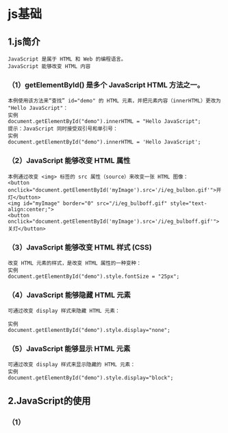 # js基础
## 1.js简介
    JavaScript 是属于 HTML 和 Web 的编程语言。
    JavaScript 能够改变 HTML 内容
### （1）getElementById() 是多个 JavaScript HTML 方法之一。
    本例使用该方法来“查找” id="demo" 的 HTML 元素，并把元素内容（innerHTML）更改为 "Hello JavaScript"：
    实例
    document.getElementById("demo").innerHTML = "Hello JavaScript";
    提示：JavaScript 同时接受双引号和单引号：
    实例
    document.getElementById("demo").innerHTML = 'Hello JavaScript';

### （2）JavaScript 能够改变 HTML 属性
    本例通过改变 <img> 标签的 src 属性（source）来改变一张 HTML 图像：
    <button onclick="document.getElementById('myImage').src='/i/eg_bulbon.gif'">开灯</button>
    <img id="myImage" border="0" src="/i/eg_bulboff.gif" style="text-align:center;">
    <button onclick="document.getElementById('myImage').src='/i/eg_bulboff.gif'">关灯</button>

### （3）JavaScript 能够改变 HTML 样式 (CSS)
    改变 HTML 元素的样式，是改变 HTML 属性的一种变种：
    实例
    document.getElementById("demo").style.fontSize = "25px";

### （4）JavaScript 能够隐藏 HTML 元素
    可通过改变 display 样式来隐藏 HTML 元素：

    实例
    document.getElementById("demo").style.display="none";

### （5）JavaScript 能够显示 HTML 元素
    可通过改变 display 样式来显示隐藏的 HTML 元素：
    实例
    document.getElementById("demo").style.display="block";

## 2.JavaScript的使用
### （1）<script> 标签
    在 HTML 中，JavaScript 代码必须位于 <script> 与 </script> 标签之间。
    实例
    <script>
    document.getElementById("demo").innerHTML = "我的第一段 JavaScript";
    </script>
    注释：旧的 JavaScript 例子也许会使用 type 属性：<script type="text/javascript">。
    注释：type 属性不是必需的。JavaScript 是 HTML 中的默认脚本语言。

### （2）JavaScript 函数和事件
    JavaScript 函数是一种 JavaScript 代码块，它可以在调用时被执行。
    例如，当发生事件时调用函数，比如当用户点击按钮时。
### （3）JavaScript的位置
#### 内部脚本
    您能够在 HTML 文档中放置任意数量的脚本。
    脚本可被放置与 HTML 页面的 <body> 或 <head> 部分中，或兼而有之。
    提示：把脚本置于 <body> 元素的底部，可改善显示速度，因为脚本编译会拖慢显示。

#### 外部脚本
##### 外部脚本位置
    脚本可放置与外部文件中：
    外部文件：myScript.js
    function myFunction() {
        document.getElementById("demo").innerHTML = "段落被更改。";
    }
    外部脚本很实用，如果相同的脚本被用于许多不同的网页。
    JavaScript 文件的文件扩展名是 .js。
##### 外部脚本使用
    如需使用外部脚本，请在 <script> 标签的 src (source) 属性中设置脚本的名称：
    实例
    <script src="myScript.js"></script>
    注释：外部脚本不能包含 <script> 标签。

##### 外部 JavaScript 的优势
    在外部文件中放置脚本有如下优势：
    分离了 HTML 和代码
    使 HTML 和 JavaScript 更易于阅读和维护
    已缓存的 JavaScript 文件可加速页面加载
    如需向一张页面添加多个脚本文件 - 请使用多个 script 标签：
    实例
    <script src="myScript1.js"></script>
    <script src="myScript2.js"></script>
##### 外部引用
    可通过完整的 URL 或相对于当前网页的路径引用外部脚本：
    本例使用完整的 URL 来链接至脚本：
    实例
    <script src="https://www.w3school.com.cn/js/myScript1.js"></script>
    本例使用了位于当前网站上指定文件夹中的脚本：
    实例
    <script src="/js/myScript1.js"></script>
    本例链接了与当前页面相同文件夹的脚本：
    实例
    <script src="myScript1.js"></script>
 
    您能够在 HTML 文件路径中学习更多有关文件路径的知识 
### 3.JavaScript 输出
    JavaScript 不提供任何内建的打印或显示函数。

    JavaScript 显示方案
    JavaScript 能够以不同方式“显示”数据：
    使用 window.alert() 写入警告框
    使用 document.write() 写入 HTML 输出
    使用 innerHTML 写入 HTML 元素
    使用 console.log() 写入浏览器控制台
#### （1）使用 innerHTML
    如需访问 HTML 元素，JavaScript 可使用 document.getElementById(id) 方法。
    id 属性定义 HTML 元素。innerHTML 属性定义 HTML 内容：

    实例
    <!DOCTYPE html>
    <html>
    <body>
        <h1>我的第一张网页</h1>
        <p>我的第一个段落</p>
        <p id="demo"></p>

    <script>
        document.getElementById("demo").innerHTML = 5 + 6;
    </script>
    </body>
    </html> 
    提示：更改 HTML 元素的 innerHTML 属性是在 HTML 中显示数据的常用方法。

#### （2）使用 document.write()
    出于测试目的，使用 document.write() 比较方便：
    实例
    <!DOCTYPE html>
    <html>
    <body>
        <h1>我的第一张网页</h1>
        <p>我的第一个段落</p>
    <script>
        document.write(5 + 6);
    </script>
    </body>
    </html> 
    注意：在 HTML 文档完全加载后使用 document.write() 将删除所有已有的 HTML ：
    实例
    <!DOCTYPE html>
    <html>
    <body>
        <h1>我的第一张网页</h1>
        <p>我的第一个段落</p>
    <button onclick="document.write(5 + 6)">试一试</button>
    </body>
    </html>
    提示：document.write() 方法仅用于测试。

#### （3）使用 window.alert()
    您能够使用警告框来显示数据：
    实例
    <!DOCTYPE html>
    <html>
    <body>
        <h1>我的第一张网页</h1>
        <p>我的第一个段落</p>
    <script>
        window.alert(5 + 6);
    </script>

    </body>
    </html> 
 
    使用 console.log()
    在浏览器中，您可使用 console.log() 方法来显示数据。
    请通过 F12 来激活浏览器控制台，并在菜单中选择“控制台”。
    实例
    <!DOCTYPE html>
    <html>
    <body>
        <h1>我的第一张网页</h1>
        <p>我的第一个段落</p>
    <script>
        console.log(5 + 6);
    </script>

    </body>
    </html>
## 3.js语法句
    在 HTML 中，JavaScript 语句是由 web 浏览器“执行”的“指令”。

    实例
    var x, y, z;	// 语句 1
    x = 22;		// 语句 2
    y = 11;		// 语句 3
    z = x + y;	// 语句 4
### （1）JavaScript 语句由以下构成：

    值、运算符、表达式、关键词和注释。

    这条语句告诉浏览器在 id="demo" 的 HTML 元素中输出 "Hello Kitty."：
    实例
    document.getElementById("demo").innerHTML = "Hello Kitty.";
    大多数 JavaScript 程序都包含许多 JavaScript 语句。
    这些语句会按照它们被编写的顺序逐一执行。
    注释：JavaScript 程序（以及 JavaScript 语句）常被称为 JavaScript 代码。
### （2）分号分隔 JavaScript 语句。
        a = 5;
        b = 6;
        c = a + b;
    如果有分号分隔，允许在同一行写多条语句：
    a = 5; b = 6; c = a + b;
    您可能在网上看到不带分号的例子。
    提示：以分号结束语句不是必需的，但我们仍然强烈建议您这么做。

### （3）JavaScript 空白字符
    JavaScript 会忽略多个空格。您可以向脚本添加空格，以增强可读性。
    下面这两行是相等的：
    var person = "Bill";
    var person="Bill"; 
    在运算符旁边（ = + - * / ）添加空格是个好习惯：
    var x = y + z;
### （4）JavaScript 行长度和折行
    为了达到最佳的可读性，程序员们常常喜欢把代码行控制在 80 个字符以内。
    如果 JavaScript 语句太长，对其进行折行的最佳位置是某个运算符：
    实例
    document.getElementById("demo").innerHTML =
    "Hello Kitty.";
### （5）JavaScript 代码块
    JavaScript 语句可以用花括号（{...}）组合在代码块中。
    代码块的作用是定义一同执行的语句。
    您会在 JavaScript 中看到成块组合在一起的语句：
    实例
    function myFunction() {
        document.getElementById("demo").innerHTML = "Hello Kitty.";
        document.getElementById("myDIV").innerHTML = "How are you?";
    }

### （6）JavaScript 关键词
    JavaScript 语句常常通过某个关键词来标识需要执行的 JavaScript 动作。
    关键词	        描述
    break	        终止 switch 或循环。
    continue	    跳出循环并在顶端开始。
    debugger	    停止执行 JavaScript，并调用调试函数（如果可用）。
    do ... while	执行语句块，并在条件为真时重复代码块。
    for	            标记需被执行的语句块，只要条件为真。
    function	    声明函数。
    if ... else	    标记需被执行的语句块，根据某个条件。
    return	        退出函数。
    switch	        标记需被执行的语句块，根据不同的情况。
    try ... catch	对语句块实现错误处理。
    var	            声明变量。
    注释：JavaScript 关键词指的是保留的单词。保留词无法用作变量名。
## 4.js语法
    javaScript 语法是一套规则，它定义了 JavaScript 的语言结构。
    var x, y;	// 如何声明变量
    x = 7; y = 8;	// 如何赋值
    z = x + y;	// 如何计算值
 ### (1)JavaScript 值
    JavaScript 语句定义两种类型的值：混合值和变量值。
    混合值被称为字面量（literal）。变量值被称为变量。
### (2)JavaScript 字面量
#### 书写混合值最重要的规则是：
        写数值有无小数点均可：
#### 字符串是文本，由双引号或单引号包围：
        "Bill Gates"
        'Bill Gates' 
### （3）JavaScript 变量
    在编程语言中，变量用于存储数据值。
    JavaScript 使用 var 关键词来声明变量。
    = 号用于为变量赋值。
    在本例中，x 被定义为变量。然后，x 被赋的值是 7：
        var x;
        x = 7;
### (4)JavaScript 运算符
    JavaScript 使用算数运算符（+ - * /）来计算值：
        (7 + 8) * 10
    JavaScript 使用赋值运算符（=）向变量赋值：
        var x, y;
        var x = 7;
        var y = 8;
#### (5)JavaScript 表达式
    表达式是值、变量和运算符的组合，计算结果是值。
        6 * 10
    表达式也可包含变量值：
        x * 10
    值可以是多种类型，比如数值和字符串。
    例如，"Bill" + " " + "Gates"，计算为 "Bill Gates"：
#### (6)JavaScript 关键词
    JavaScript 关键词用于标识被执行的动作。
    var 关键词告知浏览器创建新的变量：
    var x = 7 + 8;
    var y = x * 10; 
 
#### (7)JavaScript 注释
    并非所有 JavaScript 语句都被“执行”。
    双斜杠 // 或 /* 与 */ 之间的代码被视为注释。
    注释会被忽略，不会被执行：
    var x = 7;   // 会执行
    // var x = 8;   不会执行
 
#### (8)JavaScript 标识符
##### 标识符是名称。
        在 JavaScript 中，标识符用于命名变量（以及关键词、函数和标签）。
        在大多数编程语言中，合法名称的规则大多相同。
##### 在 JavaScript 中，首字符必须是字母、下划线（-）或美元符号（$）。
        连串的字符可以是字母、数字、下划线或美元符号。
        提示：数值不可以作为首字符。这样，JavaScript 就能轻松区分标识符和数值。

##### JavaScript 对大小写敏感
    所有 JavaScript 标识符对大小写敏感。
    变量 lastName 和 lastname，是两个不同的变量。
        lastName = "Gates";
        lastname = "Jobs"; 
    JavaScript 不会把 VAR 或 Var 译作关键词 var。

##### JavaScript 与驼峰式大小写
    历史上，程序员曾使用三种把多个单词连接为一个变量名的方法：
    连字符：
        first-name, last-name, master-card, inter-city.
    注释：JavaScript 中不能使用连字符。它是为减法预留的。
    下划线：
        first_name, last_name, master_card, inter_city.
    驼峰式大小写（Camel Case）：
        FirstName, LastName, MasterCard, InterCity.
        camelCase
    JavaScript 程序员倾向于使用以小写字母开头的驼峰大小写：
        firstName, lastName, masterCard, interCity
##### JavaScript 字符集
    JavaScript 使用 Unicode 字符集。
    Unicode 覆盖世界上几乎所有的字符、标点和符号。
## JavaScript 注释
    JavaScript 注释用于解释 JavaScript 代码，增强其可读性。
    JavaScript 注释也可以用于在测试替代代码时阻止执行。

### 1.单行注释
    单行注释以 // 开头。
    任何位于 // 与行末之间的文本都会被 JavaScript 忽略（不会执行）。
    本例在每条代码行之前使用单行注释：
    实例
    // 改变标题：
        document.getElementById("myH").innerHTML = "我的第一张页面";
    // 改变段落：
        document.getElementById("myP").innerHTML = "我的第一个段落。";

    本例在每行结尾处使用了单行注释来解释代码：
    实例
        var x = 5;      // 声明 x，为其赋值 5
        var y = x + 2;  // 声明 y，为其赋值 x + 2
   
### 2.多行注释
        多行注释以 /* 开头，以 */ 结尾。
        任何位于 /* 和 */ 之间的文本都会被 JavaScript 忽略。
    本例使用多行注释（注释块）来解释代码：
    实例
        /*
        下面的代码会改变
        网页中
        id = "myH" 的标题
        以及 id = "myP" 的段落：
        */
        document.getElementById("myH").innerHTML = "我的第一张页面";
        document.getElementById("myP").innerHTML = "我的第一个段落。"; 

### 3.使用注释来阻止执行
    使用注释来防止代码执行很适合代码测试。
    在代码行之前添加 // 会把可执行的代码行更改为注释。
    本例使用 // 来阻止代码行的执行：

    实例
        //document.getElementById("myH").innerHTML = "我的第一张页面";
        document.getElementById("myP").innerHTML = "我的第一个段落。"; 
    本例使用注释块来阻止多行代码的执行：
    实例
        /*
        document.getElementById("myH").innerHTML = "我的第一张页面";
        document.getElementById("myP").innerHTML = "我的第一个段落。";
        */
### 4.JavaScript 变量
#### (1)JavaScript 变量是存储数据值的容器。
    在本例中，x、y 和 z 是变量：
    实例
        var x = 7;
        var y = 8;
        var z = x + y; 
    从上例中，您可获得：
        x 存储值 7
        y 存储值 8
        z 存储值 15
    类似代数
    在本例中，price1、price2 以及 total 是变量：
    实例
        var price1 = 7;
        var price2 = 8;
        var price3 = 12;
        var total = price1 + price2 + price3;
    在编程中，类似代数，我们使用变量（比如 price1）来存放值。
    在编程中，类似代数，我们在表达式中使用变量（total = price1 + price2 + price3）。
    从上例中，您可以算出 total 的值是 27。
    提示：JavaScript 变量是存储数据值的容器。

#### (2)赋值运算符
    在 JavaScript 中，等号（=）是赋值运算符，而不是“等于”运算符。
    这一点与代数不同。下面的代码在代数中是不合理的：
        x = x + 5
    然而在 JavaScript 中，它非常合理：把 x + 5 的值赋给 x。
    （计算 x + 5 的值并把结果放入 x 中。x 的值递增 5。）
    注释：JavaScript 中的“等于”运算符是 ==。

#### (3)JavaScript 数据类型
    JavaScript 变量可存放数值，比如 100，以及文本值，比如 "Bill Gates"。
    在编程中，文本值被称为字符串。
    JavaScript 可处理多种数据类型，但是现在，我们只关注数值和字符串值。
##### 字符串被包围在双引号或单引号中。数值不用引号。
    如果把数值放在引号中，会被视作文本字符串。
    实例
        var pi = 3.14;
        var person = "Bill Gates";
        var answer = 'How are you!';
#### (4)声明（创建） JavaScript 变量
    在 JavaScript 中创建变量被称为“声明”变量。
    您可以通过 var 关键词来声明 JavaScript 变量：
        var carName;
    声明之后，变量是没有值的。（技术上，它的值是 undefined。）
    如需赋值给变量，请使用等号：
        carName = "porsche";
    您可以在声明变量时向它赋值：
        var carName = "porsche";
    在上面的例子中，我们创建了名为 carName 的变量，并向其赋值 "porsche"。

    然后，我们在 id="demo" 的 HTML 段落中“输出”该值：
    实例
        <p id="demo"></p>
        <script>
        var carName = "porsche";
        document.getElementById("demo").innerHTML = carName; 
        </script>
    提示：在脚本的开头声明所有变量是个好习惯！

#### (5)一条语句，多个变量
    您可以在一条语句中声明许多变量,以 var 作为语句的开头，并以逗号分隔变量：
        var person = "Bill Gates", carName = "porsche", price = 15000;
    声明可横跨多行：
        var person = "Bill Gates",
        carName = "porsche",
        price = 15000;
#### (6)Value = undefined
    在计算机程序中，被声明的变量经常是不带值的。值可以是需被计算的内容，或是之后被提供的数据，比如数据输入。
    不带有值的变量，它的值将是 undefined。
    变量 carName 在这条语句执行后的值是 undefined：
    实例
        var carName;
#### (7)重复声明 JavaScript 变量
    如果再次声明某个 JavaScript 变量，将不会丢它的值。
    在这两条语句执行后，变量 carName 的值仍然是 "porsche"：
    实例
        var carName = "porsche";
        var carName; 
#### (8)JavaScript 算术
    与代数类似，您能够通过 JavaScript 变量进行算术运算，使用 = 和 + 之类的运算符：

    实例
        var x = 3 + 5 + 8;
    字符串也可以使用加号，但是字符串将被级联：

    实例
        var x = "Bill" + " " + "Gates";
        
    还可以试试这个：
    实例
        var x = "8" + 3 + 5;
    提示：如果把要给数值放入引号中，其余数值会被视作字符串并被级联。

    现在试试这个：
    实例
        var x = 3 + 5 + "8";
### 5.JavaScript Let
    ES2015 引入了两个重要的 JavaScript 新关键词：let 和 const。
    这两个关键字在 JavaScript 中提供了块作用域（Block Scope）变量（和常量）。
    在 ES2015 之前，JavaScript 只有两种类型的作用域：全局作用域和函数作用域。
#### （1）全局作用域
    全局（在函数之外）声明的变量拥有全局作用域。
    实例
        var carName = "porsche";
        // 此处的代码可以使用 carName
        function myFunction() {
        // 此处的代码也可以使用 carName
        }
    全局变量可以在 JavaScript 程序中的任何位置访问。

#### （2）函数作用域
    局部（函数内）声明的变量拥有函数作用域。
    实例
        // 此处的代码不可以使用 carName
        function myFunction() {
            var carName = "porsche";
            // code here CAN use carName
        }
        // 此处的代码不可以使用 carName
    局部变量只能在它们被声明的函数内访问。

#### （3）JavaScript 块作用域
    通过 var 关键词声明的变量没有块作用域。
    在块 {} 内声明的变量可以从块之外进行访问。
    实例
        { 
        var x = 10; 
        }
        // 此处可以使用 x
    在 ES2015 之前，JavaScript 是没有块作用域的。
    可以使用 let 关键词声明拥有块作用域的变量。
    在块 {} 内声明的变量无法从块外访问：

    实例
        { 
        let x = 10;
        }
        // 此处不可以使用 x
#### （4）重新声明变量
    使用 var 关键字重新声明变量会带来问题。
    在块中重新声明变量也将重新声明块外的变量：
    实例
        var x = 10;
        // 此处 x 为 10
        { 
        var x = 6;
        // 此处 x 为 6
        }
        // 此处 x 为 6
    使用 let 关键字重新声明变量可以解决这个问题。
    在块中重新声明变量不会重新声明块外的变量：
    实例
        var x = 10;
        // 此处 x 为 10
        { 
        let x = 6;
        // 此处 x 为 6
        }
        // 此处 x 为 10
    
    下表定义了第一个完全支持 let 关键词的浏览器版本：
#### （4）循环作用域
##### 在循环中使用 var：
    实例
    var i = 7;
    for (var i = 0; i < 10; i++) {
    // 一些语句
        }
    // 此处，i 为 10

##### 在循环中使用 let：

    实例
    let i = 7;
    for (let i = 0; i < 10; i++) {
    // 一些语句
    }
    // 此处 i 为 7
    在第一个例子中，在循环中使用的变量使用 var 重新声明了循环之外的变量。
    在第二个例子中，在循环中使用的变量使用 let 并没有重新声明循环外的变量。
    如果在循环中用 let 声明了变量 i，那么只有在循环内，变量 i 才是可见的。

#### （5）函数作用域
    在函数内声明变量时，使用 var 和 let 很相似。
    它们都有函数作用域：
    function myFunction() {
        var carName = "porsche";   // 函数作用域
    }
    function myFunction() {
        let carName = "porsche";   // 函数作用域
    }
#### （6）全局作用域
    块外声明声明，那么 var 和 let 也很相似。
    它们都拥有全局作用域：
    var x = 10;       // 全局作用域
    let y = 6;       // 全局作用域
#### （7）HTML 中的全局变量
    使用 JavaScript 的情况下，全局作用域是 JavaScript 环境。
    在 HTML 中，全局作用域是 window 对象。
    通过 var 关键词定义的全局变量属于 window 对象：
        实例
        var carName = "porsche";
        // 此处的代码可使用 window.carName

    通过 let 关键词定义的全局变量不属于 window 对象：
        实例
        let carName = "porsche";
        // 此处的代码不可使用 window.carName
#### （8）重新声明
##### 允许在程序的任何位置使用 var 重新声明 JavaScript 变量：
        实例
        var x = 10;
        // 现在，x 为 10
        var x = 6;
        // 现在，x 为 6

##### 在相同的作用域，或在相同的块中，通过 let 重新声明一个 var 变量是不允许的：
        实例
        var x = 10;       // 允许
        let x = 6;       // 不允许

        {
        var x = 10;   // 允许
        let x = 6;   // 不允许
        }
    在相同的作用域，或在相同的块中，通过 let 重新声明一个 let 变量是不允许的：

    实例
        let x = 10;       // 允许
        let x = 6;       // 不允许

        {
        let x = 10;   // 允许
        let x = 6;   // 不允许
        }
    在相同的作用域，或在相同的块中，通过 var 重新声明一个 let 变量是不允许的：

    实例
        let x = 10;       // 允许
        var x = 6;       // 不允许

        {
        let x = 10;   // 允许
        var x = 6;   // 不允许
        }
    在不同的作用域或块中，通过 let 重新声明变量是允许的：

    实例
    let x = 6;       // 允许

    {
    let x = 7;   // 允许
    }

    {
    let x = 8;   // 允许
    }
#### （8）提升
    通过 var 声明的变量会提升到顶端。如果您不了解什么是提升（Hoisting），请学习我们的提升这一章。
    您可以在声明变量之前就使用它：
        实例
        // 在此处，您可以使用 carName
        var carName;
    通过 let 定义的变量不会被提升到顶端。
    在声明 let 变量之前就使用它会导致 ReferenceError。
    变量从块的开头一直处于“暂时死区”，直到声明为止：
    实例
    // 在此处，您不可以使用 carName
    let carName;
### 6.JavaScript Const
    通过 const 定义的变量与 let 变量类似，但不能重新赋值：
        实例
        const PI = 3.141592653589793;
        PI = 3.14;      // 会出错
        PI = PI + 10;   // 也会出错
#### （1）块作用域
    在块作用域内使用 const 声明的变量与 let 变量相似。
    在本例中，x 在块中声明，不同于在块之外声明的 x：
        实例
        var x = 10;
        // 此处，x 为 10
        { 
        const x = 6;
        // 此处，x 为 6
        }
        // 此处，x 为 10
#### （2）在声明时赋值
    JavaScript const 变量必须在声明时赋值：
        const PI = 3.14159265359;
    不是真正的常数
    关键字 const 有一定的误导性。

    它没有定义常量值。它定义了对值的常量引用。

    因此，我们不能更改常量原始值，但我们可以更改常量对象的属性。

 #### （3）原始值
##### 如果我们将一个原始值赋给常量，我们就不能改变原始值：

        实例
        const PI = 3.141592653589793;
        PI = 3.14;      // 会出错
        PI = PI + 10;   // 也会出错
#### （4）常量对象可以更改
    您可以更改常量对象的属性：

        实例
        // 您可以创建 const 对象：
        const car = {type:"porsche", model:"911", color:"Black"};

    // 您可以更改属性：
        car.color = "White";

    // 您可以添加属性：
    car.owner = "Bill";
    但是您无法重新为常量对象赋值：

        实例
        const car = {type:"porsche", model:"911", color:"Black"};
        car = {type:"Volvo", model:"XC60", color:"White"};    // ERROR
#### （5）常量数组可以更改
    您可以更改常量数组的元素：

    实例
    // 您可以创建常量数组：
        const cars = ["Audi", "BMW", "porsche"];

    // 您可以更改元素：
        cars[0] = "Honda";

    // 您可以添加元素：
        cars.push("Volvo");
    但是您无法重新为常量数组赋值：
        实例
        const cars = ["Audi", "BMW", "porsche"];
        cars = ["Honda", "Toyota", "Volvo"];    // ERROR
#### （6）重新声明
    在程序中的任何位置都允许重新声明 JavaScript var 变量：

    实例
    var x = 2;    //  允许
    var x = 3;    //  允许
    x = 4;        //  允许
    在同一作用域或块中，不允许将已有的 var 或 let 变量重新声明或重新赋值给 const：

    实例
        var x = 2;         // 允许
            const x = 2;       // 不允许
        {
        let x = 2;     // 允许
            const x = 2;   // 不允许
        }
    在同一作用域或块中，为已有的 const 变量重新声明声明或赋值是不允许的：

    实例
    const x = 2;       // 允许
    const x = 3;       // 不允许
    x = 3;             // 不允许
    var x = 3;         // 不允许
    let x = 3;         // 不允许

    {
    const x = 2;   // 允许
    const x = 3;   // 不允许
    x = 3;         // 不允许
    var x = 3;     // 不允许
    let x = 3;     // 不允许
    }
    在另外的作用域或块中重新声明 const 是允许的：

    实例
    const x = 2;       // 允许

    {
    const x = 3;   // 允许
    }

    {
    const x = 4;   // 允许
    }
 #### （7）提升
    通过 var 定义的变量会被提升到顶端。如果您不了解什么是提升（Hoisting）。
    const 变量不能在声明之前使用：
### 7.JavaScript 运算符
#### （1）JavaScript 算数运算符
    +   加法
    -   减法
    *   乘法
    /	除法
    %	取模（余数）
    ++	递加
    --	递减
    **	幂（ES2016）
#### （2）JavaScript 赋值运算符

    =	    x = y	    x = y
    +=	    x += y	    x = x + y
    -=	    x -= y	    x = x - y
    *=	    x *= y	    x = x * y
    /=	    x /= y	    x = x / y
    %=	    x %= y	    x = x % y
    <<=	    x <<= y	    x = x << y
    >>=	    x >>= y	    x = x >> y
    >>>=	x >>>= y	x = x >>> y
    &=	    x &= y	    x = x & y
    ^=	    x ^= y	    x = x ^ y
    |=	    x |= y	    x = x | y
    **=	    x **= y	    x = x ** y
    加法赋值运算符（+=）向变量添加一个值。
#### （3）JavaScript 字符串运算符
##### 字符串进行相加
    + 运算符可以字符串进行相加（级联运算符）。
    += 赋值运算符也可用于相加（级联）字符串：
        实例
        txt1 = "Hello ";
        txt1 += "Kitty!"; 
        txt1 的结果将是：
        Hello Kitty!

##### 字符串和数字的相加
    相加两个数字，将返回和，但对一个数字和一个字符串相加将返回一个字符串：
        实例
        x = 7 + 8;
        y = "7" + 8;
        z = "Hello" + 7;
        x、y 和 z 的结果将是：

        15
        78
        Hello7
 

#### （4）JavaScript 比较运算符
    ==	等于
    ===	等值等型
    !=	不相等
    !==	不等值或不等型
    >	大于
    <	小于
    >=	大于或等于
    <=	小于或等于
    ?	三元运算符

#### (5)JavaScript 逻辑运算符
    运算符	描述
    &&	逻辑与
    ||	逻辑或
    !	逻辑非

#### (6)JavaScript 类型运算符
    运算符	描述
    typeof	返回变量的类型。
    instanceof	返回 true，如果对象是对象类型的实例。

#### (7)JavaScript 位运算符
    位运算符处理 32 位数。
    该运算中的任何数值运算数都会被转换为 32 位的数。结果会被转换回 JavaScript 数。

    运算符	描述	例子	等同于	结果	十进制
    &	与	5 & 1	0101 & 0001	0001	1
    |	或	5 | 1	0101 | 0001	0101	5
    ~	非	~ 5	~0101	1010	10
    ^	异或	5 ^ 1	0101 ^ 0001	0100	4
    <<	零填充左位移	5 << 1	0101 << 1	1010	10
    >>	有符号右位移	5 >> 1	0101 >> 1	0010	2
    >>>	零填充右位移	5 >>> 1	0101 >>> 1	0010	2
    上例使用 4 位无符号的例子。但是 JavaScript 使用 32 位有符号数。
    因此，在 JavaScript 中，~ 5 不会返回 10，而是返回 -6。
### 8.JavaScript 数据类型
    值类型(基本类型)：字符串（String）、数字(Number)、布尔(Boolean)、空（Null）、未定义（Undefined）、Symbol。
    引用数据类型（对象类型）：对象(Object)、数组(Array)、函数(Function)，还有两个特殊的对象：正则（RegExp）和日期（Date）。
    注：Symbol 是 ES6 引入了一种新的原始数据类型，表示独一无二的值。

#### （1）JavaScript 拥有动态类型
    这意味着相同的变量可用作不同的类型：
    实例
        var x;               // x 为 undefined
        var x = 5;           // 现在 x 为数字
        var x = "John";      // 现在 x 为字符串

    变量的数据类型可以使用 typeof 操作符来查看：
        实例
        typeof "John"                // 返回 string
        typeof 3.14                  // 返回 number
        typeof false                 // 返回 boolean
        typeof [1,2,3,4]             // 返回 object
        typeof {name:'John', age:34} // 返回 object
    typeof 运算符可返回以下
    string
    number
    boolean
    undefined
    typeof 运算符把对象、数组或 null 返回 object。
    typeof 运算符不会把函数返回 object。


 #### (2)JavaScript 字符串 (String)
##### 字符串是存储字符（比如 "Bill Gates"）的变量。
##### 字符串可以是引号中的任意文本。可以使用单引号或双引号：
        实例
        var carname="Volvo XC60";
        var carname='Volvo XC60';
##### 可以在字符串中使用引号，只要不匹配包围字符串的引号即可：

        实例
        var answer="It's alright";
        var answer="He is called 'Johnny'";
        var answer='He is called "Johnny"';
 ##### 字符串方法
    1.length
        可返回字符串的长度：
    2.indexOf() 
        返回字符串中指定文本首次出现的索引（位置），未找到返回-1
    3.lastIndexOf() 方法返回指定文本在字符串中最后一次出现的索引，未找到返回-1

实例
var str = "The full name of China is the People's Republic of China.";
var pos = str.indexOf("China");
##### 转义字符
    \
    \b	退格键
    \f	换页
    \n	新行
    \r	回车
    \t	水平制表符
    \v	垂直制表符
 #### (4)JavaScript 数字 (Nunber)
    JavaScript 只有一种数字类型。数字可以带小数点，也可以不带：
        实例
        var x1=34.00;      //使用小数点来写
        var x2=34;         //不使用小数点来写
    极大或极小的数字可以通过科学（指数）计数法来书写：
        实例
        var y=123e5;      // 12300000
        var z=123e-5;     // 0.00123

#### （5）JavaScript 布尔 (Boolean)
    布尔（逻辑）只能有两个值：true 或 false。
        var x=true;
        var y=false;
    布尔常用在条件测试中。
#### （6）JavaScript 数组
    下面的代码创建名为 cars 的数组：
        var cars=new Array();
        cars[0]="Saab";
        cars[1]="Volvo";
        cars[2]="BMW";
    或者:
        var cars=new Array("Saab","Volvo","BMW");
    或者:
        var cars=["Saab","Volvo","BMW"];

    数组下标是基于零的，所以第一个项目是 [0]，第二个是 [1]，以此类推。

#### （7）JavaScript 对象
    对象由花括号分隔。在括号内部，对象的属性以名称和值对的形式 (name : value) 来定义。属性由逗号分隔：

    var person={firstname:"John", lastname:"Doe", id:5566};
    上面例子中的对象 (person) 有三个属性：firstname、lastname 以及 id。

    空格和折行无关紧要。声明可横跨多行：
        var person={
        firstname : "John",
        lastname  : "Doe",
        id        :  5566
        };

    对象属性有两种寻址方式：
        实例
        name=person.lastname;
        name=person["lastname"];


#### （8）Undefined 和 Null
    Undefined 这个值表示变量不含有值。
    Undefined 与 null 的值相等，但类型不相等：
    可以通过将变量的值设置为 null 来清空变量。
        实例
        cars=null;
        person=null;


#### （9）声明变量类型
    当您声明新变量时，可以使用关键词 "new" 来声明其类型：
    var carname=new String;     //避免，这样声明会增加复杂度
    var x=      new Number;     //避免，这样声明会增加复杂度
    var y=      new Boolean;    //避免，这样声明会增加复杂度
    var cars=   new Array; 
    var person= new Object;
    JavaScript 变量均为对象。当您声明一个变量时，就创建了一个新的对象。
### 9.JavaScript 对象
    
#### （1）JavaScript 对象
    在 JavaScript中，几乎所有的事物都是对象。
    对象也是一个变量，但对象可以包含多个值（多个变量），每个值以 name:value 对呈现。
        var car = {name:"Fiat", model:500, color:"white"};
    在以上实例中，3 个值 ("Fiat", 500, "white") 赋予变量 car。
    JavaScript 对象是变量的容器。
#### （2）对象定义
    你可以使用字符来定义和创建 JavaScript 对象:
    实例
        var person = {firstName:"John", lastName:"Doe", age:50, eyeColor:"blue"};
    定义 JavaScript 对象可以跨越多行，空格跟换行不是必须的：

        实例
        var person = {
            firstName:"John",
            lastName:"Doe",
            age:50,
            eyeColor:"blue"
        };
 

#### （3）对象属性
    可以说 "JavaScript 对象是变量的容器"。
    但是，我们通常认为 "JavaScript 对象是键值对的容器"。
    键值对通常写法为 name : value (键与值以冒号分割)。
    键值对在 JavaScript 对象通常称为 对象属性。
    对象键值对的写法类似于：
        PHP 中的关联数组
        Python 中的字典
        C 语言中的哈希表
        Java 中的哈希映射
        Ruby 和 Perl 中的哈希表
#### （4）访问对象属性
    你可以通过两种方式访问对象属性:
        实例 1
        person.lastName;

        实例 2
        person["lastName"];

    

#### （5）对象方法
    对象的方法定义了一个函数，并作为对象的属性存储。
    对象方法通过添加 () 调用 (作为一个函数)。
    该实例访问了 person 对象的 fullName() 方法:
        name = person.fullName(); 
    如果你要访问 person 对象的 fullName 属性，它将作为一个定义函数的字符串返回：

    JavaScript 对象是属性和方法的容器。
    在随后的教程中你将学习到更多关于函数，属性和方法的知识。

 #### （6）访问对象方法
    你可以使用以下语法创建对象方法：
        methodName : function() {
            // 代码 
        }
    你可以使用以下语法访问对象方法：
        实例
            objectName.methodName()
    通常 fullName() 是作为 person 对象的一个方法， fullName 是作为一个属性。
    如果使用 fullName 属性，不添加 (), 它会返回函数的定义：
#### （7）this 关键词
    在函数定义中，this 引用该函数的“拥有者”。
#### (8)请注意 (x==y) 与 (x===y) 的区别。
    JavaScript 对象无法进行对比，比较两个 JavaScript 将始终返回 false。
### 10.JavaScript 函数
    JavaScript 函数是被设计为执行特定任务的代码块。
    JavaScript 函数会在某代码调用它时被执行。

        实例
        function myFunction(p1, p2) {
            return p1 * p2;              // 该函数返回 p1 和 p2 的乘积
        }
#### （1）JavaScript 函数语法
    JavaScript 函数通过 function 关键词进行定义，其后是函数名和括号 ()。
    圆括号可包括由逗号分隔的参数：
         (参数 1, 参数 2, ...)
    由函数执行的代码被放置在花括号中：{}
        function name(参数 1, 参数 2, 参数 3) {
            要执行的代码
        }
    在函数中，参数是局部变量。
#### （2）函数调用
    函数中的代码将在其他代码调用该函数时执行：
        当事件发生时（当用户点击按钮时）
        当 JavaScript 代码调用时
        自动的（自调用）


#### （3）函数返回
    当 JavaScript 到达 return 语句，函数将停止执行。
    如果函数被某条语句调用，JavaScript 将在调用语句之后“返回”执行代码。
    函数通常会计算出返回值。这个返回值会返回给调用者：
        实例
        计算两个数的乘积，并返回结果：

        var x = myFunction(7, 8);        // 调用函数，返回值被赋值给 x

        function myFunction(a, b) {
            return a * b;                // 函数返回 a 和 b 的乘积
        }
        x 的结果将是：
        56
#### （4）为何使用函数？
    能够对代码进行复用：只要定义一次代码，就可以多次使用它。
    能够多次向同一函数传递不同的参数，以产生不同的结果。

        实例
        把华氏度转换为摄氏度：
        function toCelsius(fahrenheit) {
            return (5/9) * (fahrenheit-32);
        }

        document.getElementById("demo").innerHTML = toCelsius(77);
#### （5） () 运算符调用函数
    使用上面的例子，toCelsius 引用的是函数对象，而 toCelsius() 引用的是函数结果。

        实例
        访问没有 () 的函数将返回函数定义：

        function toCelsius(fahrenheit) {
            return (5/9) * (fahrenheit-32);
        }

    document.getElementById("demo").innerHTML = toCelsius;
#### （6）用作变量值的函数
    函数的使用方法与变量一致，在所有类型的公式、赋值和计算中。
    使用变量来存储函数的值：
        var x = toCelsius(77);
        var text = "The temperature is " + x + " Celsius";
    您能够把函数当做变量值直接使用：
        var text = "The temperature is " + toCelsius(77) + " Celsius";
    局部变量
        在 JavaScript 函数中声明的变量，会成为函数的局部变量。

    局部变量只能在函数内访问。
        实例
        // 此处的代码不能使用 carName

        function myFunction() {
            var carName = "Volvo";
            // 此处的代码可以使用 carName
        }
        // 此处的代码不能使用 carName

    由于局部变量只能被其函数识别，因此可以在不同函数中使用相同名称的变量。
    局部变量在函数开始时创建，在函数完成时被删除。
### 11.JavaScript 事件
    HTML 事件是发生在 HTML 元素上的“事情”。
    当在 HTML 页面中使用 JavaScript 时，JavaScript 能够“应对”这些事件。

#### (1)HTML 事件
    HTML 事件可以是浏览器或用户做的某些事情。
        下面是 HTML 事件的一些例子：
        HTML 网页完成加载
        HTML 输入字段被修改
        HTML 按钮被点击

    通常，当事件发生时，用户会希望做某件事。JavaScript 允许您在事件被侦测到时执行代码。
    通过 JavaScript 代码，HTML 允许您向 HTML 元素添加事件处理程序。

    使用单引号：
        <element event='一些 JavaScript'>
    使用双引号：
        <element event="一些 JavaScript">
##### 在下面的例子中，onclick 属性（以及代码）被添加到 <button> 元素：
        实例
        <button onclick='document.getElementById("demo").innerHTML=Date()'>现在的时间是？</button>
    在上面的例子中，JavaScript 代码改变了 id="demo" 的元素的内容。

##### 在接下来的例子中，代码（使用 this.innerHTML）改变了其自身元素的内容：

        实例
        <button onclick="this.innerHTML=Date()">现在的时间是？</button>
    
##### JavaScript 代码通常有很多行。事件属性调用函数更为常见：

        实例
        <button onclick="displayDate()">现在的时间是？</button>
    
#### 常见的 HTML 事件
    事件	描述
    onchange	HTML 元素已被改变
    onclick	    用户点击了 HTML 元素
    onmouseover	用户把鼠标移动到 HTML 元素上
    onmouseout	用户把鼠标移开 HTML 元素
    onkeydown	用户按下键盘按键
    onload	    浏览器已经完成页面加载
